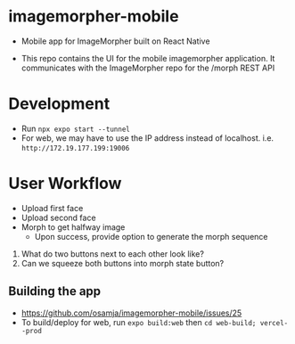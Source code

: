 # imagemorpher-mobile
* Mobile app for ImageMorpher built on React Native

* This repo contains the UI for the mobile imagemorpher application.  It communicates with the ImageMorpher repo for the /morph REST API

# Development
* Run `npx expo start --tunnel`
* For web, we may have to use the IP address instead of localhost. i.e. `http://172.19.177.199:19006`

# User Workflow
- Upload first face
- Upload second face
- Morph to get halfway image
  - Upon success, provide option to generate the morph sequence

1. What do two buttons next to each other look like?
2. Can we squeeze both buttons into morph state button?
## Building the app
* https://github.com/osamja/imagemorpher-mobile/issues/25
* To build/deploy for web, run `expo build:web` then `cd web-build; vercel--prod`
